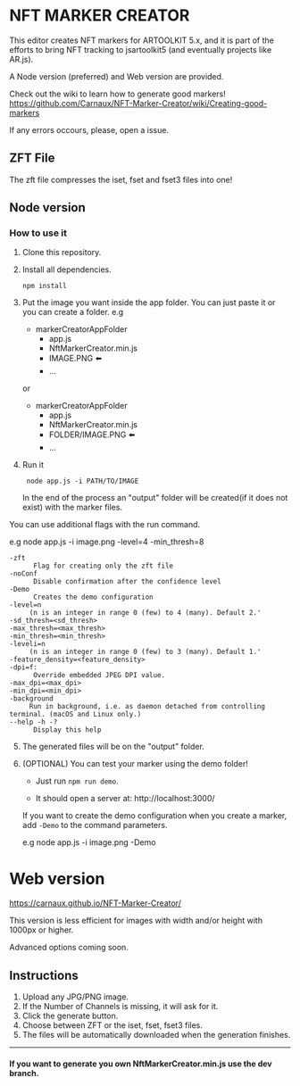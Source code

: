 # NFT MARKER CREATOR 

This editor creates NFT markers for ARTOOLKIT 5.x, and it is part of the efforts to bring NFT tracking to jsartoolkit5 (and eventually projects like AR.js).

A Node version (preferred) and Web version are provided.

Check out the wiki to learn how to generate good markers! 
https://github.com/Carnaux/NFT-Marker-Creator/wiki/Creating-good-markers

If any errors occours, please, open a issue. 

## ZFT File

The zft file compresses the iset, fset and fset3 files into one!

## Node version

### How to use it

1. Clone this repository.

2. Install all dependencies.

    ` npm install `


3. Put the image you want inside the app folder. You can just paste it or you can create a folder. e.g

     - markerCreatorAppFolder
         - app.js
         - NftMarkerCreator.min.js
         - IMAGE.PNG :arrow_left:
         - ...

     or

     - markerCreatorAppFolder
          - app.js
          - NftMarkerCreator.min.js
          - FOLDER/IMAGE.PNG :arrow_left:
          - ...

4. Run it

    ` node app.js -i PATH/TO/IMAGE`

     In the end of the process an "output" folder will be created(if it does not exist) with the marker files.

You can use additional flags with the run command.

e.g node app.js -i image.png -level=4 -min_thresh=8

    -zft
          Flag for creating only the zft file
    -noConf 
          Disable confirmation after the confidence level
    -Demo
          Creates the demo configuration
    -level=n
         (n is an integer in range 0 (few) to 4 (many). Default 2.'
    -sd_thresh=<sd_thresh>
    -max_thresh=<max_thresh>
    -min_thresh=<min_thresh>
    -leveli=n
         (n is an integer in range 0 (few) to 3 (many). Default 1.'
    -feature_density=<feature_density>
    -dpi=f: 
          Override embedded JPEG DPI value.
    -max_dpi=<max_dpi>
    -min_dpi=<min_dpi>
    -background
         Run in background, i.e. as daemon detached from controlling terminal. (macOS and Linux only.)
    --help -h -?  
          Display this help
   
5. The generated files will be on the "output" folder.

6. (OPTIONAL) You can test your marker using the demo folder!

     - Just run `npm run demo`.

     - It should open a server at: http://localhost:3000/ 

     If you want to create the demo configuration when you create a marker, add `-Demo` to the command parameters.

     e.g node app.js -i image.png -Demo

# Web version

https://carnaux.github.io/NFT-Marker-Creator/

This version is less efficient for images with width and/or height with 1000px or higher.

Advanced options coming soon.

## Instructions

1. Upload any JPG/PNG image.
2. If the Number of Channels is missing, it will ask for it.
3. Click the generate button.
4. Choose between ZFT or the iset, fset, fset3 files.
5. The files will be automatically downloaded when the generation finishes.

------
#### If you want to generate you own NftMarkerCreator.min.js use the dev branch.

